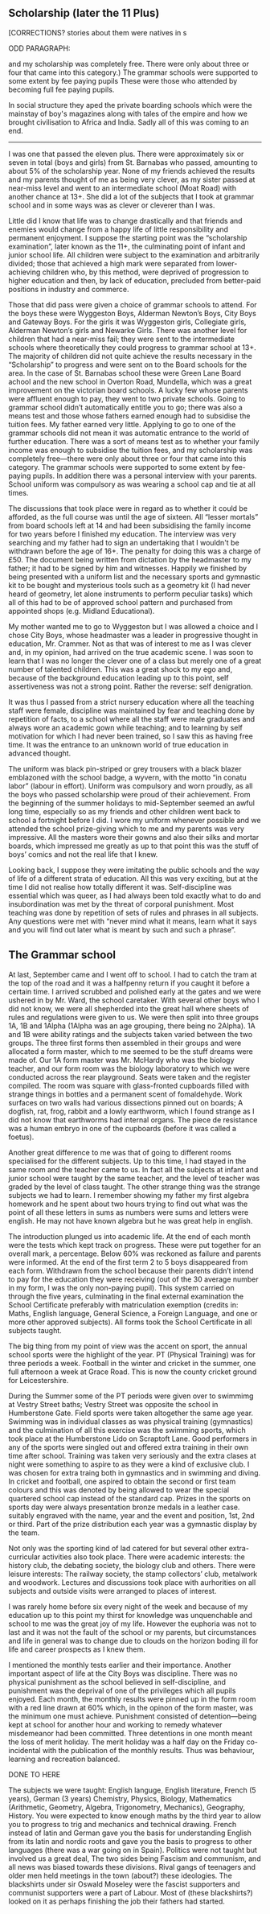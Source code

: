 ## Scholarship (later the 11 Plus)

[CORRECTIONS?
stories about them were
natives in s

ODD PARAGRAPH:

and my scholarship was completely free. There were only about three or four that came into this category.) The grammar schools were supported to some extent by fee paying pupils These were those who attended by becoming full fee paying pupils. 

In social structure they aped the private boarding schools which were the mainstay of boy's magazines along with tales of the empire and how we brought civilisation to Africa and India. Sadly all of this was coming to an end.

---

I was one that passed the eleven plus. There were approximately six or seven in total (boys and girls) from St. Barnabas who passed, amounting to about 5% of the scholarship year. None of my friends achieved the results and my parents thought of me as being very clever, as my sister passed at near-miss level and went to an intermediate school (Moat Road) with another chance at 13+. She did a lot of the subjects that I took at grammar school and in some ways was as clever or cleverer than I was.

Little did I know that life was to change drastically and that friends and enemies would change from a happy life of little responsibility and permanent enjoyment. I suppose the starting point was the “scholarship examination”, later known as the 11+, the culminating point of infant and junior school life. All children were subject to the examination and arbitrarily divided; those that achieved a high mark were separated from lower-achieving children who, by this method, were deprived of progression to higher education and then, by lack of education, precluded from better-paid positions in industry and commerce.

Those that did pass were given a choice of grammar schools to attend. For the boys these were Wyggeston Boys, Alderman Newton’s Boys, City Boys and Gateway Boys. For the girls it was Wyggeston girls, Collegiate girls, Alderman Newton’s girls and Newarke Girls. There was another level for children that had a near-miss fail; they were sent to the intermediate schools where theoretically they could progress to grammar school at 13+. The majority of children did not quite achieve the results necessary in the “Scholarship” to progress and were sent on to the Board schools for the area. In the case of St. Barnabas school these were Green Lane Board achool and the new school in Overton Road, Mundella, which was a great improvement on the victorian board schools. A lucky few whose parents were affluent enough to pay, they went to two private schools. Going to grammar school didn’t automatically entitle you to go; there was also a means test and those whose fathers earned enough had to subsidise the tuition fees. My father earned very little. Applying to go to one of the grammar schools did not mean it was automatic entrance to the world of further education. There was a sort of means test as to whether your family income was enough to subsidise the tuition fees, and my scholarship was completely free—there were only about three or four that came into this category.  The grammar schools were supported to some extent by fee-paying pupils. In addition there was a personal interview with your parents. School uniform was compulsory as was wearing a school cap and tie at all times.

The discussions that took place were in regard as to whether it could be afforded, as the full course was until the age of sixteen. All “lesser mortals” from board schools left at 14 and had been subsidising the family income for two years before I finished my education. The interview was very searching and my father had to sign an undertaking that I wouldn't be withdrawn before the age of 16+. The penalty for doing this was a charge of £50. The document being written from dictation by the headmaster to my father; it had to be signed by him and witnesses. Happily we finished by being presented with a uniform list and the necessary sports and gymnastic kit to be bought and  mysterious tools such as a geometry kit (I had never heard of geometry, let alone instruments to perform peculiar tasks) which all of this had to be of approved school pattern and purchased from appointed shops (e.g. Midland Educational).

My mother wanted me to go to Wyggeston but I was allowed a choice and I chose City Boys, whose headmaster was a leader in progressive thought in education, Mr. Crammer. Not as that was of interest to me as I was clever and, in my opinion, had arrived on the true academic scene. I was soon to learn that I was no longer the clever one of a class but merely one of a great number of talented children. This was a great shock to my ego and, because of the background education leading up to this point, self assertiveness was not a strong point. Rather the reverse: self denigration.

It was thus I passed from a strict nursery education where all the teaching staff were female, discipline was maintained by fear and teaching done by repetition of facts, to a school where all the staff were male graduates and always wore an academic gown while teaching; and to learning by self motivation for which I had never been trained, so I saw this as having free time. It was the entrance to an unknown world of true education in advanced thought.

The uniform was black pin-striped or grey trousers with a black blazer emblazoned with the school badge, a wyvern, with the motto “in conatu labor” (labour in effort). Uniform was compulsory and worn proudly, as all the boys who passed scholarship were proud of their achievement. From the beginning of the summer holidays to mid-September seemed an awful long time, especially so as my friends and other children went back to school a fortnight before I did. I wore my uniform whenever possible and we attended the school prize-giving which to me and my parents was very impressive. All the masters wore their gowns and also their silks and mortar boards, which impressed me greatly as up to that point this was the stuff of boys’ comics and not the real life that I knew.

Looking back, I suppose they were imitating the public schools and the way of life of a different strata of education. All this was very exciting, but at the time I did not realise how totally different it was. Self-discipline was essential which was queer, as I had always been told exactly what to do and insubordination was met by the threat of corporal punishment. Most teaching was done by repetition of sets of rules and phrases in all subjects. Any questions were met with “never mind what it means, learn what it says and you will find out later what is meant by such and such a phrase”.

## The Grammar school

At last, September came and I went off to school. I had to catch the tram at the top of the road and it was a halfpenny return if you caught it before a certain time. I arrived scrubbed and polished early at the gates and we were ushered in by Mr. Ward, the school caretaker. With several other boys who I did not know, we were all shepherded into the great hall where sheets of rules and regulations were given to us. We were then split into three groups 1A, 1B and 1Alpha (1Alpha was an age grouping, there being no 2Alpha). 1A and 1B were ability ratings and the subjects taken varied between the two groups. The three first forms then assembled in their groups and were allocated a form master, which to me seemed to be the stuff dreams were made of. Our 1A form master was Mr. McHardy who was the biology teacher, and our form room was the biology laboratory to which we were conducted across the rear playground. Seats were taken and the register compiled. The room was square with glass-fronted cupboards filled with strange things in bottles and a permanent scent of fomaldehyde. Work surfaces on two walls had various dissections pinned out on boards; A dogfish, rat, frog, rabbit and a lowly earthworm, which I found strange as I did not know that earthworms had internal organs. The piece de resistance was a human embryo in one of the cupboards (before it was called a foetus).

Another great difference to me was that of going to different rooms specialised for the different subjects. Up to this time, I had  stayed in the same room and the teacher came to us. In fact all the subjects at infant and junior school were taught by the same teacher, and the level of teacher was graded by the level of class taught. The other strange thing was the strange subjects we had to learn. I remember showing my father my first algebra homework and he spent about two hours trying to find out what was the point of all these letters in sums as numbers were sums and letters were english. He may not have known algebra but he was great help in english.

The introduction plunged us into academic life. At the end of each month were the tests which kept track on progress. These were put together for an overall mark, a percentage. Below 60% was reckoned as failure and parents were informed. At the end of the first term 2 to 5 boys disappeared from each form. Withdrawn from the school because their parents didn’t intend to pay for the education they were receiving (out of the 30 average number in my form, I was the only non-paying pupil). This system carried on through the five years, culminating in the final external examination the School Certificate preferably with matriculation exemption (credits in: Maths, English language, General Science, a Foreign Language, and one or more other approved subjects). All forms took the School Certificate in all subjects taught.

The big thing from my point of view was the accent on sport, the annual school sports were the highlight of the year. PT (Physical Training) was for three periods a week. Football in the winter and cricket in the summer, one full afternoon a week at Grace Road. This is now the county cricket ground for Leicestershire.

During the Summer some of the PT periods were given over to swimmimg at Vestry Street baths; Vestry Street was opposite the school in Humberstone Gate. Field sports were taken altogether the same age year. Swimming was in individual classes as was physical training (gymnastics) and the culmination of all this exercise was the swimming sports, which took place at the Humberstone Lido on Scraptoft Lane. Good performers in any of the sports were singled out and offered extra training in their own time after school. Training was taken very seriously and the extra clases at night were something to aspire to as they were a kind of exclusive club. I was chosen for extra traing both in gymnastics and in swimming and diving. In cricket and football, one aspired to obtain the second or first team colours and this was denoted by being allowed to wear the special quartered school cap instead of the standard cap. Prizes in the sports on sports day were always presentation bronze medals in a leather case. suitably engraved with the name, year and the event and position, 1st, 2nd or third. Part of the prize distribution each year was a gymnastic display by the team.

Not only was the sporting kind of lad catered for but several other extra-curricular activities also took place. There were academic interests: the history club, the debating society, the biology club and others. There were leisure interests: The railway society, the stamp collectors’ club, metalwork and woodwork. Lectures and discussions took place with aurhorities on all subjects and outside visits were arranged to places of interest.

I was rarely home before six every night of the week and because of my education up to this point my thirst for knowledge was unquenchable and school to me was the great joy of my life. However the euphoria was not to last and it was not the fault of the school or my parents, but circumstances and life in general was to change due to clouds on the horizon boding ill for life and career prospects as I knew them.

I mentioned the monthly tests earlier and their importance. Another important aspect of life at the City Boys was discipline. There was no physical punishment as the school believed in self-discipline, and punishment was the deprival of one of the privileges which all pupils enjoyed. Each month, the monthly results were pinned up in the form room with a red line drawn at 60% which, in the opinon of the form master, was the minimum one must achieve. Punishment consisted of detention—being kept at school for another hour and working to remedy whatever misdemeanor had been committed. Three detentions in one month meant the loss of merit holiday. The merit holiday was a half day on the Friday co-incidental with the publication of the monthly results. Thus was behaviour, learning and recreation balanced.

DONE TO HERE

The subjects we were taught: English languge, English literature, French (5 years), German (3 years) Chemistry, Physics, Biology, Mathematics (Arithmetic, Geometry, Algebra, Trigonometry, Mechanics), Geography, History. You were expected to know enough maths by the third year to allow you to progress to trig and mechanics and technical drawing. French instead of latin and German gave you the basis for understanding English from its latin and nordic roots and gave you the basis to progress to other languages (there was a war going on in Spain). Politics were not taught but involved us a great deal, The two sides being Fascism and communism, and all news was biased towards these divisions. Rival gangs of teenagers and older men held meetings in the town (about?) these ideologies. The blackshirts under sir Oswald Moseley were the fascist supporters and communist supporters were a part of Labour. Most of (these blackshirts?) looked on it as perhaps finishing the job their fathers had started.
